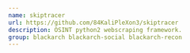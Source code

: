 ```yaml
---
name: skiptracer
url: https://github.com/84KaliPleXon3/skiptracer
description: OSINT python2 webscraping framework.
group: blackarch blackarch-social blackarch-recon
---
```

